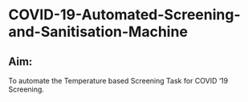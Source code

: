 # COVID-19-Automated-Screening-and-Sanitisation-Machine

## Aim: 
To automate the Temperature based Screening Task for COVID ‘19 Screening.
